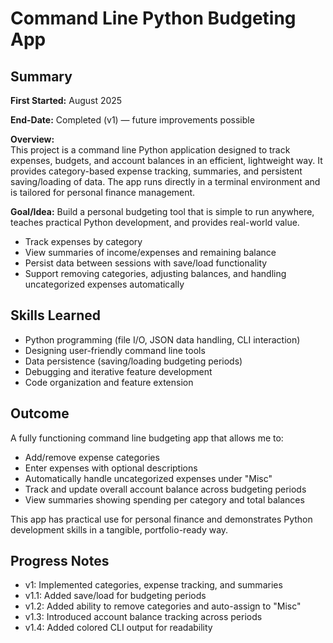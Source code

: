 # Command Line Python Budgeting App  
## Summary
**First Started:** August 2025  

**End-Date:** Completed (v1) — future improvements possible  

**Overview:**  
This project is a command line Python application designed to track expenses, budgets, and account balances in an efficient, lightweight way. It provides category-based expense tracking, summaries, and persistent saving/loading of data. The app runs directly in a terminal environment and is tailored for personal finance management.  

**Goal/Idea:** Build a personal budgeting tool that is simple to run anywhere, teaches practical Python development, and provides real-world value.  
- Track expenses by category  
- View summaries of income/expenses and remaining balance  
- Persist data between sessions with save/load functionality  
- Support removing categories, adjusting balances, and handling uncategorized expenses automatically  

## Skills Learned
- Python programming (file I/O, JSON data handling, CLI interaction)  
- Designing user-friendly command line tools  
- Data persistence (saving/loading budgeting periods)  
- Debugging and iterative feature development  
- Code organization and feature extension  

## Outcome
A fully functioning command line budgeting app that allows me to:  
- Add/remove expense categories  
- Enter expenses with optional descriptions  
- Automatically handle uncategorized expenses under "Misc"  
- Track and update overall account balance across budgeting periods  
- View summaries showing spending per category and total balances  

This app has practical use for personal finance and demonstrates Python development skills in a tangible, portfolio-ready way.  

## Progress Notes
- v1: Implemented categories, expense tracking, and summaries  
- v1.1: Added save/load for budgeting periods  
- v1.2: Added ability to remove categories and auto-assign to "Misc"  
- v1.3: Introduced account balance tracking across periods  
- v1.4: Added colored CLI output for readability  


